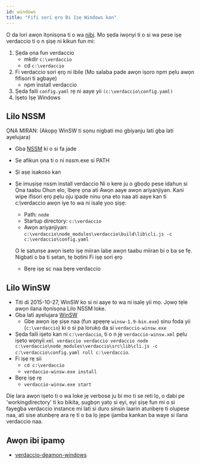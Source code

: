 ```yaml
---
id: windows
title: "Fifi sori ẹrọ Bi Iṣẹ Windows kan"
---
```


O da lori awọn itọnisọna ti o wa [nibi](http://asysadmin.tumblr.com/post/32941224574/running-nginx-on-windows-as-a-service). Mo ṣẹda iwọnyi ti o si wa pese iṣẹ verdaccio ti o n ṣiṣẹ ni kikun fun mi:

1. Ṣẹda ọna fun verdaccio 
    * mkdir `c:\verdaccio`
    * cd `c:\verdaccio`
2. Fi verdaccio sori ẹrọ ni ibilẹ (Mo salaba pade awọn iṣoro npm pẹlu awọn fifisori ti agbaye) 
    * npm install verdaccio
3. Ṣẹda faili `config.yaml` rẹ ni aaye yii `(c:\verdaccio\config.yaml)`
4. Iṣeto Iṣẹ Windows

## Lilo NSSM

ỌNA MIRAN: (Akopọ WinSW ti sọnu nigbati mo gbiyanju lati gba lati ayelujara)

* Gba [NSSM](https://www.nssm.cc/download/) ki o si fa jade

* Se afikun ọna ti o ni nssm.exe si PATH

* Ṣi aṣẹ isakoso kan

* Ṣe imuṣiṣẹ nssm install verdaccio Ni o kere ju o gbọdọ pese idahun si Ọna taabu Ohun elo, Ibẹrẹ ọna ati Awọn aaye awọn ariyanjiyan. Kani wipe ifisori ẹrọ pẹlu oju ipade ninu ọna eto naa ati aaye kan ti c:\verdaccio awọn iye to wa ni isalẹ yoo ṣiṣẹ:
    
    * Path: `node`
    * Startup directory: `c:\verdaccio`
    * Awọn ariyanjiyan: `c:\verdaccio\node_modules\verdaccio\build\lib\cli.js -c c:\verdaccio\config.yaml`
    
    O le ṣatunṣe awọn iseto iṣẹ miiran labẹ awọn taabu miiran bi o ba se fẹ. Nigbati o ba ti ṣetan, tẹ bọtini Fi iṣẹ sori ẹrọ
    
    * Bẹrẹ iṣẹ sc naa bẹrẹ verdaccio

## Lilo WinSW

* Titi di 2015-10-27, WinSW ko si ni aaye to wa ni isalẹ yii mọ. Jọwọ tẹle awọn ilana itọnisọna Lilo NSSM loke.
* Gba lati ayelujara [WinSW](http://repo.jenkins-ci.org/releases/com/sun/winsw/winsw/) 
    * Gbe awọn iṣẹ ṣiṣe naa (fun apẹẹrẹ `winsw-1.9-bin.exe`) sinu foda yii (`c:\verdaccio`) ki o si pa lorukọ da si `verdaccio-winsw.exe`
* Ṣẹda faili iṣeto kan ni `c:\verdaccio`, ti o n jẹ `verdaccio-winsw.xml` pẹlu iṣeto wọnyii `xml verdaccio verdaccio verdaccio node c:\verdaccio\node_modules\verdaccio\src\lib\cli.js -c c:\verdaccio\config.yaml roll c:\verdaccio`.
* Fi iṣẹ rẹ sii 
    * `cd c:\verdaccio`
    * `verdaccio-winsw.exe install`
* Bẹrẹ iṣẹ rẹ 
    * `verdaccio-winsw.exe start`

Diẹ lara awọn iṣeto ti o wa loke jẹ verbose ju bi mo ti se reti lọ, o dabi pe 'workingdirectory' ti ko bikita, ṣugbọn yatọ si eyi, eyi ṣiṣẹ fun mi o si fayegba verdaccio instance mi lati si duro sinsin laarin atunbẹrẹ ti olupese naa, ati sise atunbẹrẹ ara rẹ ti o ba lọ jẹpe ijamba kankan ba waye si ilana verdaccio naa.

## Awọn ibi ipamọ

* [verdaccio-deamon-windows](https://github.com/davidenke/verdaccio-deamon-windows)